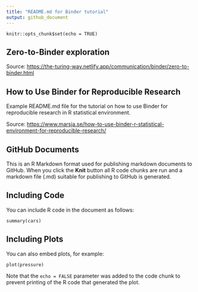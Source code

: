 ```yaml
---
title: "README.md for Binder tutorial"
output: github_document
---
```


```{r setup, include=FALSE}
knitr::opts_chunk$set(echo = TRUE)
```

## Zero-to-Binder exploration

Source: https://the-turing-way.netlify.app/communication/binder/zero-to-binder.html


## How to Use Binder for Reproducible Research

Example README.md file for the tutorial on how to use Binder for reproducible research in R statistical environment.

Source: https://www.marsja.se/how-to-use-binder-r-statistical-environment-for-reproducible-research/


## GitHub Documents

This is an R Markdown format used for publishing markdown documents to GitHub. When you click the **Knit** button all R code chunks are run and a markdown file (.md) suitable for publishing to GitHub is generated.

## Including Code

You can include R code in the document as follows:

```{r cars}
summary(cars)
```

## Including Plots

You can also embed plots, for example:

```{r pressure, echo=FALSE}
plot(pressure)
```

Note that the `echo = FALSE` parameter was added to the code chunk to prevent printing of the R code that generated the plot.
